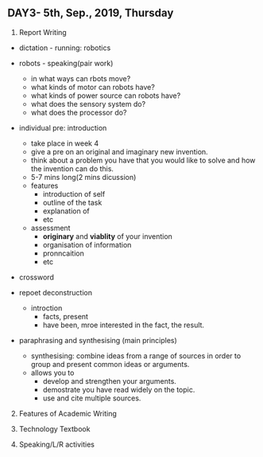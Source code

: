 ## DAY3- 5th, Sep., 2019, Thursday

1. Report Writing 

- dictation - running: robotics 
- robots - speaking(pair work)
  - in what ways can rbots move?
  - what kinds of motor can robots have?
  - what kinds of power source can robots have?
  - what does the sensory system do?
  - what does the processor do?
  
- individual pre: introduction
  - take place in week 4
  - give a pre on an original and imaginary new invention.
  - think about a problem you have that you would like to solve and how the invention can do this.
  - 5-7 mins long(2 mins dicussion)
  - features 
    - introduction of self
    - outline of the task
    - explanation of
    - etc
   - assessment 
      - **originary** and **viablity** of your invention
      - organisation of information
      - pronncaition 
      - etc

- crossword
- repoet deconstruction
  - introction 
    - facts, present 
    - have been, mroe interested in the fact, the result.
- paraphrasing and synthesising (main principles)
  - synthesising: combine ideas from a range of sources in order to group and present common ideas or arguments.
  - allows you to
    - develop and strengthen your arguments.
    - demostrate you have read widely on the topic.
    - use and cite multiple sources.
    



2. Features of Academic Writing

3. Technology Textbook

4. Speaking/L/R activities




